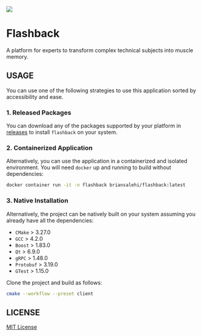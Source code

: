 ![](doc/flashback.png)
# Flashback

A platform for experts to transform complex technical subjects into muscle memory.

## USAGE

You can use one of the following strategies to use this application sorted by accessibility and ease.

### 1. Released Packages
You can download any of the packages supported by your platform in [releases](releases/latest) to install `flashback` on your system.

### 2. Containerized Application

Alternatively, you can use the application in a containerized and isolated environment. You will need `docker` up and running to build without dependencies:

```sh
docker container run -it -n flashback briansalehi/flashback:latest
```

### 3. Native Installation

Alternatively, the project can be natively built on your system assuming you already have all the dependencies:

* `CMake` > 3.27.0
* `GCC` > 4.2.0
* `Boost` > 1.83.0
* `Qt` > 6.9.0
* `gRPC` > 1.48.0
* `Protobuf` > 3.19.0
* `GTest` > 1.15.0

Clone the project and build as follows:

```sh
cmake --workflow --preset client
```

## LICENSE

[MIT License](LICENSE.md)

